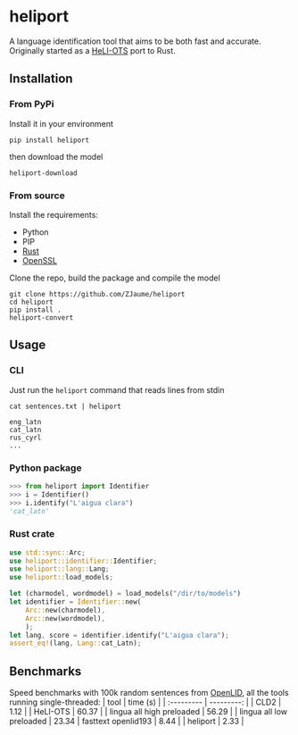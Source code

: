 # heliport
A language identification tool that aims to be both fast and accurate.
Originally started as a [HeLI-OTS](https://aclanthology.org/2022.lrec-1.416/) port to Rust.

## Installation
### From PyPi
Install it in your environment
```
pip install heliport
```
then download the model
```
heliport-download
```

### From source
Install the requirements:
 - Python
 - PIP
 - [Rust](https://rustup.rs)
 - [OpenSSL](https://docs.rs/openssl/latest/openssl/#automatic)

Clone the repo, build the package and compile the model
```
git clone https://github.com/ZJaume/heliport
cd heliport
pip install .
heliport-convert
```

## Usage
### CLI
Just run the `heliport` command that reads lines from stdin
```
cat sentences.txt | heliport
```
```
eng_latn
cat_latn
rus_cyrl
...
```

### Python package
```python
>>> from heliport import Identifier
>>> i = Identifier()
>>> i.identify("L'aigua clara")
'cat_latn'
```

### Rust crate
```rust
use std::sync::Arc;
use heliport::identifier::Identifier;
use heliport::lang::Lang;
use heliport::load_models;

let (charmodel, wordmodel) = load_models("/dir/to/models")
let identifier = Identifier::new(
    Arc::new(charmodel),
    Arc::new(wordmodel),
    );
let lang, score = identifier.identify("L'aigua clara");
assert_eq!(lang, Lang::cat_Latn);
```

## Benchmarks
Speed benchmarks with 100k random sentences from [OpenLID](https://github.com/laurieburchell/open-lid-dataset), all the tools running single-threaded:
| tool | time (s) |
| :--------- | ---------: |
| CLD2 | 1.12 |
| HeLI-OTS | 60.37 |
| lingua all high preloaded | 56.29 |
| lingua all low preloaded | 23.34
| fasttext openlid193 | 8.44 |
| heliport | 2.33 |
